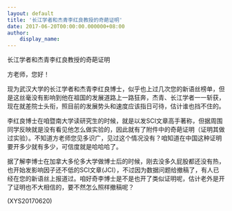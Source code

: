 ```yaml
---
layout: default
title: '长江学者和杰青李红良教授的奇葩证明'
date: 2017-06-20T00:00:00.000000+08:00
author:
    display_name: 
---
```


长江学者和杰青李红良教授的奇葩证明

方老师，您好！

现为武汉大学的长江学者和杰青李红良博士，似乎也上过几次您的新语丝榜单，但是这丝毫没有影响到他在祖国的发展道路上一路狂奔，杰青、长江学者一一斩获，现在就差院士头衔，照目前的发展势头和速度应该指日可待，估计谁也挡不住的。

李红良博士在咱暨南大学读研究生的时候，就是以发SCI文章高手著称，但据周围同学反映就是没有看见他怎么做实验的，因此就有了附件中的奇葩证明（证明其做过实验）。不知道方老师您见多识广，见过这个情况没有？咱知道在中国这种证明要开多少就有多少，可信度就是哈哈哈了。

据了解李博士在加拿大多伦多大学做博士后的时候，刚去没多久屁股都还没有热，也开始发影响因子还不低的SCI文章(JCI），不过因为数据问题给撤稿了，有人已经在您的新语丝上报道过。咱好奇李博士是不是也开了类似证明呢，估计老外是开了证明也不大相信的，要不然怎么照样撤稿呢？

(XYS20170620)

